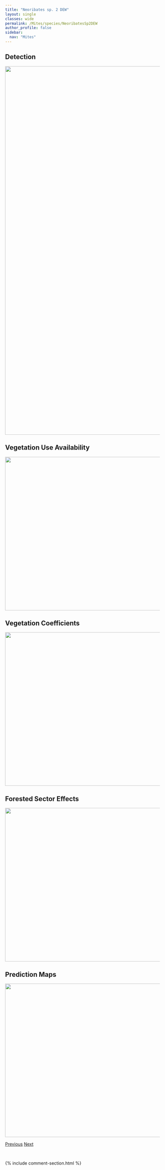 ```yaml
---
title: "Neoribates sp. 2 DEW"
layout: single
classes: wide
permalink: /Mites/species/NeoribatesSp2DEW
author_profile: false
sidebar:
  nav: "Mites"
---
```


<h2>Detection</h2>

<a href="https://drive.google.com/uc?export=view&id=1ds3R4Uby5Xw9MpCGHGfsgbwhkdCMBbHM">
<img src="https://drive.google.com/uc?export=view&id=1ds3R4Uby5Xw9MpCGHGfsgbwhkdCMBbHM" height = "1200" width = "800">
</a>


<h2>Vegetation Use Availability</h2>

<a href="https://drive.google.com/uc?export=view&id=1p9-NSG0epmLFXtkyt0xrQXqaP8_-mv8f">
<img src="https://drive.google.com/uc?export=view&id=1p9-NSG0epmLFXtkyt0xrQXqaP8_-mv8f" height = "500" width = "1000">
</a>


<h2>Vegetation Coefficients</h2>

<a href="https://drive.google.com/uc?export=view&id=1yrxocBZkgWUoIezXh-ZV8r-Fc7krjQC6">
<img src="https://drive.google.com/uc?export=view&id=1yrxocBZkgWUoIezXh-ZV8r-Fc7krjQC6" height = "500" width = "1000">
</a>


<h2>Forested Sector Effects</h2>

<a href="https://drive.google.com/uc?export=view&id=1HOUkVfz66GMSKbFS7ww-2tp0dQahvLao">
<img src="https://drive.google.com/uc?export=view&id=1HOUkVfz66GMSKbFS7ww-2tp0dQahvLao" height = "500" width = "1000">
</a>


<h2>Prediction Maps</h2>

<a href="https://drive.google.com/uc?export=view&id=17Z0bKUNX0Dnjg4Lc4o7yhmr3v7l__Awd">
<img src="https://drive.google.com/uc?export=view&id=17Z0bKUNX0Dnjg4Lc4o7yhmr3v7l__Awd" height = "500" width = "1000">
</a>


<a href="/DevelopmentWebsite/Mites/species/NeoribatesSp1DEW" class="pagination--pager" title="Neoribates sp. 1 DEW">Previous</a> <a href="/DevelopmentWebsite/Mites/species/NothrusAnauniensis" class="pagination--pager" title="Nothrus anauniensis">Next</a>

<p>&nbsp;</p>

{% include comment-section.html %}
